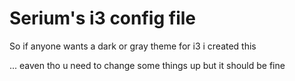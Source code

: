 # Serium's i3 config file
So if anyone wants a dark or gray theme for i3 i created this

... eaven tho u need to change some things up but it should be fine
